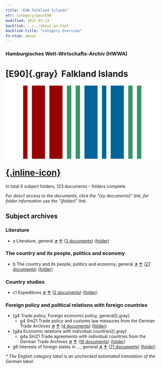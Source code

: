 ```yaml
---
title: "E90 Falkland Islands"
etr: category/geo/E90
modified: 2021-03-13
backlink: ../../about.en.html
backlink-title: "Category Overview"
fn-stub: about
---
```


### Hamburgisches Welt-Wirtschafts-Archiv (HWWA)
# [E90]{.gray}&#8201; Falkland Islands&#160; [![Wikidata item](/images/Wikidata-logo.svg){.inline-icon}](http://www.wikidata.org/entity/Q9648)





In total 6 subject folders, 123 documents - folders complete.

_For direct access to the documents, click the "(xy documents)" link, for folder information use the "(folder)" link._

## Subject archives



### Literature

- a Literature, general [**&nearr;**](../../../subject/i/142393/about.en.html "Literature, general (all over the world)") [**&uarr;**](../../../subject/about.en.html#a "Subject category system") (<a href="https://pm20.zbw.eu/dfgview/sh/141694,142393" title="about: Falkland Islands : Literature, general" target="_blank">3 documents</a>) ([folder](../../../../folder/sh/1416xx/141694/1423xx/142393/about.en.html))

### The country and its people, politics and economy

- b The country and its people, politics and economy, general [**&nearr;**](../../../subject/i/144196/about.en.html "The country and its people, politics and economy, general (all over the world)") [**&uarr;**](../../../subject/about.en.html#b "Subject category system") (<a href="https://pm20.zbw.eu/dfgview/sh/141694,144196" title="about: Falkland Islands : The country and its people, politics and economy, general" target="_blank">27 documents</a>) ([folder](../../../../folder/sh/1416xx/141694/1441xx/144196/about.en.html))

### Country studies

- c1 Expeditions [**&nearr;**](../../../subject/i/144200/about.en.html "Expeditions (all over the world)") [**&uarr;**](../../../subject/about.en.html#c1 "Subject category system") (<a href="https://pm20.zbw.eu/dfgview/sh/141694,144200" title="about: Falkland Islands : Expeditions" target="_blank">2 documents</a>) ([folder](../../../../folder/sh/1416xx/141694/1442xx/144200/about.en.html))

### Foreign policy and political relations with foreign countries

- [g4 Trade policy, Foreign economic policy, general]{.gray}
  - g4 Sm21 Trade policy and customs law measures from the German Trade Archives [**&nearr;**](../../../subject/i/144492/about.en.html "Trade policy and customs law measures from the German Trade Archives (all over the world)") [**&uarr;**](../../../subject/about.en.html#g4_Sm21 "Subject category system") (<a href="https://pm20.zbw.eu/dfgview/sh/141694,144492" title="about: Falkland Islands : Trade policy and customs law measures from the German Trade Archives" target="_blank">4 documents</a>) ([folder](../../../../folder/sh/1416xx/141694/1444xx/144492/about.en.html))
- [g4a Economic relations with individual countries]{.gray}
  - g4a Sm21 Trade agreements with individual countries from the German Trade Archives [**&nearr;**](../../../subject/i/144550/about.en.html "Trade agreements with individual countries from the German Trade Archives (all over the world)") [**&uarr;**](../../../subject/about.en.html#g4a_Sm21 "Subject category system") (<a href="https://pm20.zbw.eu/dfgview/sh/141694,144550" title="about: Falkland Islands : Trade agreements with individual countries from the German Trade Archives" target="_blank">16 documents</a>) ([folder](../../../../folder/sh/1416xx/141694/1445xx/144550/about.en.html))
- g6 Interests of foreign states in ..., general [**&nearr;**](../../../subject/i/144565/about.en.html "Interests of foreign states in ..., general (all over the world)") [**&uarr;**](../../../subject/about.en.html#g6 "Subject category system") (<a href="https://pm20.zbw.eu/dfgview/sh/141694,144565" title="about: Falkland Islands : Interests of foreign states in ..., general" target="_blank">71 documents</a>) ([folder](../../../../folder/sh/1416xx/141694/1445xx/144565/about.en.html))


_* The English category label is an unchecked automated translation of the German label._

